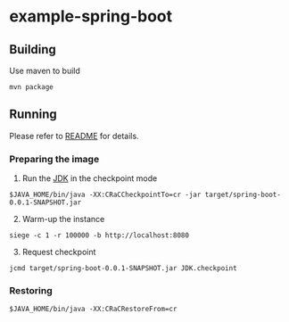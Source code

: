 # example-spring-boot

## Building

Use maven to build
```
mvn package
```

## Running

Please refer to [README](https://github.com/CRaC/docs#users-flow) for details.

### Preparing the image
1. Run the [JDK](README.md#JDK) in the checkpoint mode
```
$JAVA_HOME/bin/java -XX:CRaCCheckpointTo=cr -jar target/spring-boot-0.0.1-SNAPSHOT.jar
```
2. Warm-up the instance
```
siege -c 1 -r 100000 -b http://localhost:8080
```
3. Request checkpoint
```
jcmd target/spring-boot-0.0.1-SNAPSHOT.jar JDK.checkpoint
```

### Restoring

```
$JAVA_HOME/bin/java -XX:CRaCRestoreFrom=cr
```
